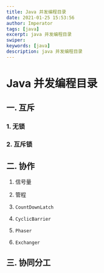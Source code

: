 ```yaml
---
title: Java 并发编程目录
date: 2021-01-25 15:53:56
author: Imperator
tags: [java]
excerpt: java 并发编程目录
swiper:
keywords: [java]
description: java 并发编程目录
---
```


# Java 并发编程目录

## 一. 互斥

### 1. 无锁

### 2. 互斥锁





## 二. 协作

1. 信号量

2. 管程

3. `CountDownLatch`

4. `CyclicBarrier`

5. `Phaser`

6. `Exchanger`

## 三. 协同分工


